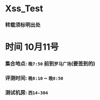 # Xss_Test

### 转载须标明出处



# 时间 10月11号

### 集合地点: `晚7:50` 前到`罗马广场`(要签到的)
### 评测时间: `晚8:10` ~ `晚8:50`
### 测试机房: `西14-304`
